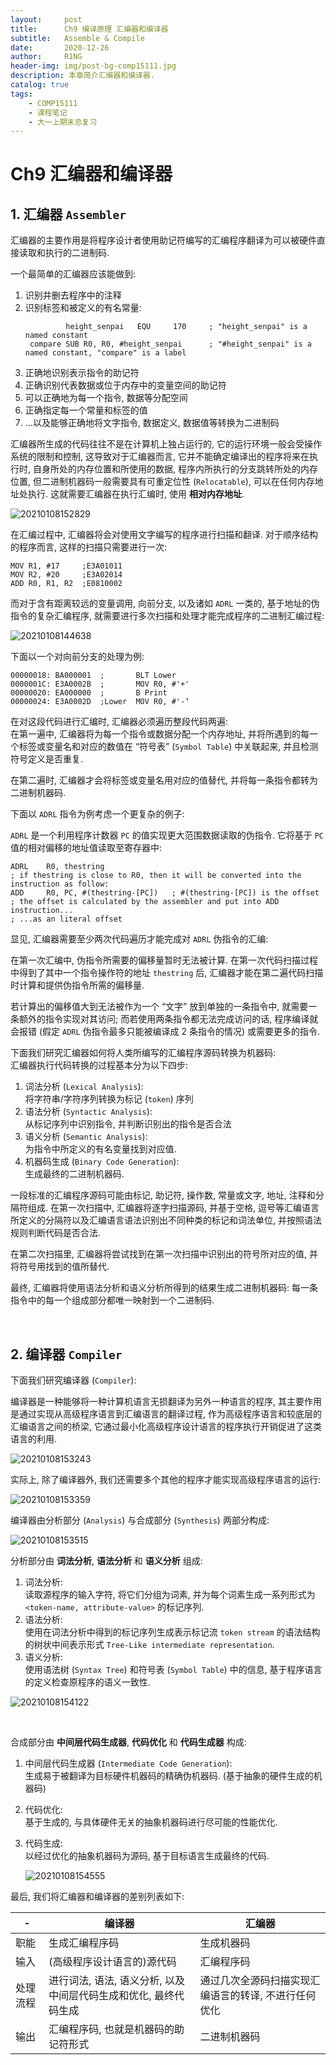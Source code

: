 ```yaml
---
layout:     post
title:      Ch9 编译原理 汇编器和编译器
subtitle:   Assemble & Compile
date:       2020-12-26
author:     R1NG
header-img: img/post-bg-comp15111.jpg
description: 本章简介汇编器和编译器.
catalog: true
tags:
    - COMP15111
    - 课程笔记
    - 大一上期末总复习
---
```


# Ch9 汇编器和编译器

## 1. 汇编器 `Assembler`

汇编器的主要作用是将程序设计者使用助记符编写的汇编程序翻译为可以被硬件直接读取和执行的二进制码. 

一个最简单的汇编器应该能做到:
1. 识别并删去程序中的注释
2. 识别标签和被定义的有名常量:
   ~~~
            height_senpai   EQU     170     ; "height_senpai" is a named constant
    compare SUB R0, R0, #height_senpai      ; "#height_senpai" is a named constant, "compare" is a label
   ~~~
3. 正确地识别表示指令的助记符
4. 正确识别代表数据或位于内存中的变量空间的助记符
5. 可以正确地为每一个指令, 数据等分配空间
6. 正确指定每一个常量和标签的值
7. ...以及能够正确地将文字指令, 数据定义, 数据值等转换为二进制码

汇编器所生成的代码往往不是在计算机上独占运行的, 它的运行环境一般会受操作系统的限制和控制, 这导致对于汇编器而言, 它并不能确定编译出的程序将来在执行时, 自身所处的内存位置和所使用的数据, 程序内所执行的分支跳转所处的内存位置, 但二进制机器码一般需要具有可重定位性 (`Relocatable`), 可以在任何内存地址处执行. 这就需要汇编器在执行汇编时, 使用 **相对内存地址**. 

![20210108152829](https://cdn.jsdelivr.net/gh/KirisameMarisaa/KirisameMarisaa.github.io/img/blogpost_images/20210108152829.png)

在汇编过程中, 汇编器将会对使用文字编写的程序进行扫描和翻译. 对于顺序结构的程序而言, 这样的扫描只需要进行一次:
~~~
MOV R1, #17     ;E3A01011
MOV R2, #20     ;E3A02014
ADD R0, R1, R2  ;E0810002
~~~

而对于含有距离较远的变量调用, 向前分支, 以及诸如 `ADRL` 一类的, 基于地址的伪指令的复杂汇编程序, 就需要进行多次扫描和处理才能完成程序的二进制汇编过程:

![20210108144638](https://cdn.jsdelivr.net/gh/KirisameMarisaa/KirisameMarisaa.github.io/img/blogpost_images/20210108144638.png)

下面以一个对向前分支的处理为例:

~~~
00000018: BA000001  ;       BLT Lower
0000001C: E3A0002B  ;       MOV R0, #'+' 
00000020: EA000000  ;       B Print
00000024: E3A0002D  ;Lower  MOV R0, #'-‘
~~~

在对这段代码进行汇编时, 汇编器必须遍历整段代码两遍:<br>
在第一遍中, 汇编器将为每一个指令或数据分配一个内存地址, 并将所遇到的每一个标签或变量名和对应的数值在 “符号表” (`Symbol Table`) 中关联起来, 并且检测符号定义是否重复. 

在第二遍时, 汇编器才会将标签或变量名用对应的值替代, 并将每一条指令都转为二进制机器码. 

下面以 `ADRL` 指令为例考虑一个更复杂的例子:

`ADRL` 是一个利用程序计数器 `PC` 的值实现更大范围数据读取的伪指令. 它将基于 `PC` 值的相对偏移的地址值读取至寄存器中:
~~~
ADRL    R0, thestring
; if thestring is close to R0, then it will be converted into the instruction as follow:
ADD     R0, PC, #(thestring-[PC])   ; #(thestring-[PC]) is the offset
; the offset is calculated by the assembler and put into ADD instruction...
; ...as an literal offset
~~~
显见, 汇编器需要至少两次代码遍历才能完成对 `ADRL` 伪指令的汇编:

在第一次汇编中, 伪指令所需要的偏移量暂时无法被计算. 在第一次代码扫描过程中得到了其中一个指令操作符的地址 `thestring` 后, 汇编器才能在第二遍代码扫描时计算和提供伪指令所需的偏移量. 

若计算出的偏移值大到无法被作为一个 “文字” 放到单独的一条指令中, 就需要一条额外的指令实现对其访问; 而若使用两条指令都无法完成访问的话, 程序编译就会报错 (假定 `ADRL` 伪指令最多只能被编译成 $2$ 条指令的情况) 或需要更多的指令. 

下面我们研究汇编器如何将人类所编写的汇编程序源码转换为机器码:<br>
汇编器执行代码转换的过程基本分为以下四步:
1. 词法分析 (`Lexical Analysis`):<br>
   将字符串/字符序列转换为标记 (`token`) 序列
2. 语法分析 (`Syntactic Analysis`):<br>
   从标记序列中识别指令, 并判断识别出的指令是否合法
3. 语义分析 (`Semantic Analysis`):<br>
   为指令中所定义的有名变量找到对应值. 
4. 机器码生成 (`Binary Code Generation`):<br>
   生成最终的二进制机器码. 

一段标准的汇编程序源码可能由标记, 助记符, 操作数, 常量或文字, 地址, 注释和分隔符组成. 在第一次扫描中, 汇编器将逐字扫描源码, 并基于空格, 逗号等汇编语言所定义的分隔符以及汇编语言语法识别出不同种类的标记和词法单位, 并按照语法规则判断代码是否合法. 

在第二次扫描里, 汇编器将尝试找到在第一次扫描中识别出的符号所对应的值, 并将符号用找到的值所替代. 

最终, 汇编器将使用语法分析和语义分析所得到的结果生成二进制机器码: 每一条指令中的每一个组成部分都唯一映射到一个二进制码. 

<br>

## 2. 编译器 `Compiler` 

下面我们研究编译器 (`Compiler`):<br>

编译器是一种能够将一种计算机语言无损翻译为另外一种语言的程序, 其主要作用是通过实现从高级程序语言到汇编语言的翻译过程, 作为高级程序语言和较底层的汇编语言之间的桥梁, 它通过最小化高级程序设计语言的程序执行开销促进了这类语言的利用.

![20210108153243](https://cdn.jsdelivr.net/gh/KirisameMarisaa/KirisameMarisaa.github.io/img/blogpost_images/20210108153243.png)

实际上, 除了编译器外, 我们还需要多个其他的程序才能实现高级程序语言的运行:

![20210108153359](https://cdn.jsdelivr.net/gh/KirisameMarisaa/KirisameMarisaa.github.io/img/blogpost_images/20210108153359.png)

编译器由分析部分 (`Analysis`) 与合成部分 (`Synthesis`) 两部分构成:

![20210108153515](https://cdn.jsdelivr.net/gh/KirisameMarisaa/KirisameMarisaa.github.io/img/blogpost_images/20210108153515.png)

分析部分由 **词法分析**, **语法分析** 和 **语义分析** 组成:

1. 词法分析: <br>
   读取源程序的输入字符, 将它们分组为词素, 并为每个词素生成一系列形式为 `<token-name, attribute-value>` 的标记序列.
2. 语法分析: <br>
   使用在词法分析中得到的标记序列生成表示标记流 `token stream` 的语法结构的树状中间表示形式 `Tree-Like intermediate representation`. 
3. 语义分析:<br>
   使用语法树 (`Syntax Tree`) 和符号表 (`Symbol Table`) 中的信息, 基于程序语言的定义检查原程序的语义一致性. 

![20210108154122](https://cdn.jsdelivr.net/gh/KirisameMarisaa/KirisameMarisaa.github.io/img/blogpost_images/20210108154122.png)

<br>

合成部分由 **中间层代码生成器**, **代码优化** 和 **代码生成器** 构成:

1. 中间层代码生成器 (`Intermediate Code Generation`): <br>
   生成易于被翻译为目标硬件机器码的精确伪机器码. (基于抽象的硬件生成的机器码)
2. 代码优化:<br>
   基于生成的, 与具体硬件无关的抽象机器码进行尽可能的性能优化.
3. 代码生成:<br>
   以经过优化的抽象机器码为源码, 基于目标语言生成最终的代码. 

   ![20210108154555](https://cdn.jsdelivr.net/gh/KirisameMarisaa/KirisameMarisaa.github.io/img/blogpost_images/20210108154555.png)


最后, 我们将汇编器和编译器的差别列表如下:

|-|编译器|汇编器|
|-|-|-|
|职能|生成汇编程序码|生成机器码|
|输入|(高级程序设计语言的)源代码|汇编程序码|
|处理流程|进行词法, 语法, 语义分析, 以及中间层代码生成和优化, 最终代码生成|通过几次全源码扫描实现汇编语言的转译, 不进行任何优化|
|输出|汇编程序码, 也就是机器码的助记符形式|二进制机器码|